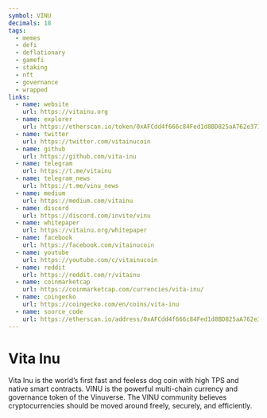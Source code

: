 ```yaml
---
symbol: VINU
decimals: 18
tags:
  - memes
  - defi
  - deflationary
  - gamefi
  - staking
  - nft
  - governance
  - wrapped
links:
  - name: website
    url: https://vitainu.org
  - name: explorer
    url: https://etherscan.io/token/0xAFCdd4f666c84Fed1d8BD825aA762e3714F652c9
  - name: twitter
    url: https://twitter.com/vitainucoin
  - name: github
    url: https://github.com/vita-inu
  - name: telegram
    url: https://t.me/vitainu
  - name: telegram_news
    url: https://t.me/vinu_news
  - name: medium
    url: https://medium.com/vitainu
  - name: discord
    url: https://discord.com/invite/vinu
  - name: whitepaper
    url: https://vitainu.org/whitepaper
  - name: facebook
    url: https://facebook.com/vitainucoin
  - name: youtube
    url: https://youtube.com/c/vitainucoin
  - name: reddit
    url: https://reddit.com/r/vitainu
  - name: coinmarketcap
    url: https://coinmarketcap.com/currencies/vita-inu/
  - name: coingecko
    url: https://coingecko.com/en/coins/vita-inu
  - name: source_code
    url: https://etherscan.io/address/0xAFCdd4f666c84Fed1d8BD825aA762e3714F652c9#code
---
```


# Vita Inu

Vita Inu is the world’s first fast and feeless dog coin with high TPS and native smart contracts. VINU is the powerful multi-chain currency and governance token of the Vinuverse. The VINU community believes cryptocurrencies should be moved around freely, securely, and efficiently.
